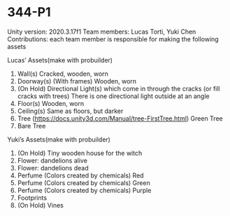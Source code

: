 # 344-P1

Unity version: 2020.3.17f1
Team members: Lucas Torti, Yuki Chen 
Contributions: each team member is responsible for making the following assets

Lucas’ Assets(make with probuilder)
1. Wall(s) Cracked, wooden, worn
2. Doorway(s) (With frames) Wooden, worn
3. (On Hold) Directional Light(s) which come in through the cracks (or fill cracks with trees)
There is one directional light outside at an angle
4. Floor(s) Wooden, worn
5. Ceiling(s) Same as floors, but darker
6. Tree (https://docs.unity3d.com/Manual/tree-FirstTree.html)
Green Tree
7. Bare Tree


Yuki’s Assets(make with probuilder)
1. (On Hold) Tiny wooden house for the witch 
2. Flower: dandelions alive 
3. Flower: dandelions dead 
4. Perfume (Colors created by chemicals) Red
5. Perfume (Colors created by chemicals) Green
6. Perfume (Colors created by chemicals) Purple
7. Footprints
8. (On Hold) Vines

